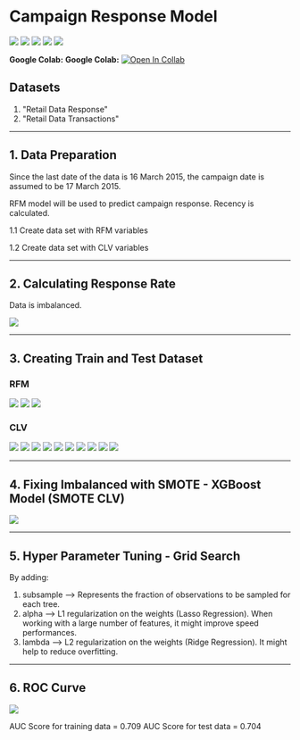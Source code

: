 # Campaign Response Model

[![](https://img.shields.io/badge/-RFM-brightgreen)](#) [![](https://img.shields.io/badge/-CLV-brightgreen)](#) [![](https://img.shields.io/badge/-XGBoost-brightgreen)](#) [![](https://img.shields.io/badge/-Python-brightgreen)](#) [![](https://img.shields.io/badge/-Google--Colab-brightgreen)](#) 

**Google Colab:** **Google Colab:** [![Open In Collab](https://colab.research.google.com/assets/colab-badge.svg)](https://colab.research.google.com/drive/10SerbQKeCaJ-6413X1CZHWMz5iGJvRLG#scrollTo=PZj402q7JEqm)

## Datasets
1. "Retail Data Response"
2. "Retail Data Transactions"
<hr>

## 1. Data Preparation
Since the last date of the data is 16 March 2015, the campaign date is assumed to be 17 March 2015.

RFM model will be used to predict campaign response. Recency is calculated.

1.1 Create data set with RFM variables

1.2 Create data set with CLV variables
<hr>

## 2. Calculating Response Rate
Data is imbalanced.

<img src="https://github.com/MimismPS/BADS7105-CRM-Analytics/blob/main/Assignment%2004%20-%20Campaign%20Response%20Model/Response%20Distribution.png" />
<hr>

## 3. Creating Train and Test Dataset

### RFM

<img src="https://github.com/MimismPS/BADS7105-CRM-Analytics/blob/main/Assignment%2004%20-%20Campaign%20Response%20Model/Recency%20and%20Frequency%20-%20RFM.png" />

<img src="https://github.com/MimismPS/BADS7105-CRM-Analytics/blob/main/Assignment%2004%20-%20Campaign%20Response%20Model/Recency%20and%20Monetary%20-%20RFM.png" />

<img src="https://github.com/MimismPS/BADS7105-CRM-Analytics/blob/main/Assignment%2004%20-%20Campaign%20Response%20Model/Frequency%20and%20Monetary%20-%20RFM.png" />

### CLV

<img src="https://github.com/MimismPS/BADS7105-CRM-Analytics/blob/main/Assignment%2004%20-%20Campaign%20Response%20Model/Recency%20and%20Frequency%20-%20CLV.png" />

<img src="https://github.com/MimismPS/BADS7105-CRM-Analytics/blob/main/Assignment%2004%20-%20Campaign%20Response%20Model/Recency%20and%20Monetary%20-%20CLV.png" />

<img src="https://github.com/MimismPS/BADS7105-CRM-Analytics/blob/main/Assignment%2004%20-%20Campaign%20Response%20Model/Recency%20and%20AOU%20-%20CLV.png" />

<img src="https://github.com/MimismPS/BADS7105-CRM-Analytics/blob/main/Assignment%2004%20-%20Campaign%20Response%20Model/Recency%20and%20Ticket%20Size%20-%20CLV.png" />

<img src="https://github.com/MimismPS/BADS7105-CRM-Analytics/blob/main/Assignment%2004%20-%20Campaign%20Response%20Model/Frequency%20and%20Monetary%20-%20CLV.png" />

<img src="https://github.com/MimismPS/BADS7105-CRM-Analytics/blob/main/Assignment%2004%20-%20Campaign%20Response%20Model/Frequency%20and%20AOU%20-%20CLV.png" />

<img src="https://github.com/MimismPS/BADS7105-CRM-Analytics/blob/main/Assignment%2004%20-%20Campaign%20Response%20Model/Frequency%20and%20Ticket%20Size%20-%20CLV.png" />

<img src="https://github.com/MimismPS/BADS7105-CRM-Analytics/blob/main/Assignment%2004%20-%20Campaign%20Response%20Model/Monetary%20and%20AOU%20-%20CLV.png" />

<img src="https://github.com/MimismPS/BADS7105-CRM-Analytics/blob/main/Assignment%2004%20-%20Campaign%20Response%20Model/Monetary%20and%20Ticket%20Size%20-%20CLV.png" />

<img src="https://github.com/MimismPS/BADS7105-CRM-Analytics/blob/main/Assignment%2004%20-%20Campaign%20Response%20Model/AOU%20and%20Ticket%20Size%20-%20CLV.png" />

<hr>

## 4. Fixing Imbalanced with SMOTE - XGBoost Model (SMOTE CLV)

<img src="https://github.com/MimismPS/BADS7105-CRM-Analytics/blob/main/Assignment%2004%20-%20Campaign%20Response%20Model/XGBoost%20model%20-%20SMOTE%20CLV.png" />

<hr>

## 5. Hyper Parameter Tuning - Grid Search
By adding:
1. subsample --> Represents the fraction of observations to be sampled for each tree.
2. alpha --> L1 regularization on the weights (Lasso Regression). When working with a large number of features, it might improve speed performances.
3. lambda --> L2 regularization on the weights (Ridge Regression). It might help to reduce overfitting.

<hr>

## 6. ROC Curve

<img src="https://github.com/MimismPS/BADS7105-CRM-Analytics/blob/main/Assignment%2004%20-%20Campaign%20Response%20Model/ROC%20Curve.png" />

AUC Score for training data = 0.709
AUC Score for test data = 0.704
